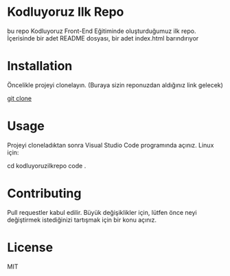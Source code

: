 # Kodluyoruz Ilk Repo

bu repo Kodluyoruz Front-End Eğitiminde oluşturduğumuz ilk repo. İçerisinde bir adet README dosyası, bir adet index.html barındırıyor
# Installation
Öncelikle projeyi clonelayın. (Buraya sizin reponuzdan aldığınız link gelecek)

[git clone](https://github.com/raminyusif/kodluyoruzilkrepo.git)
# Usage
Projeyi cloneladıktan sonra Visual Studio Code programında açınız.
Linux için:

cd kodluyoruzilkrepo
code .

# Contributing

Pull requestler kabul edilir. Büyük değişiklikler için, lütfen önce neyi değiştirmek istediğinizi tartışmak için bir konu açınız.
# License

MIT